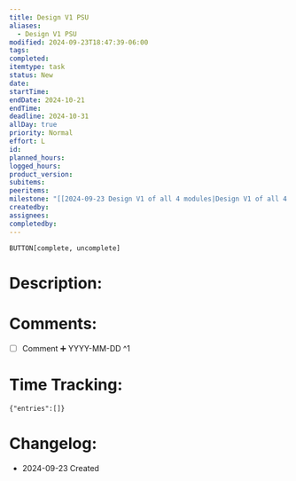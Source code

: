 ```yaml
---
title: Design V1 PSU
aliases:
  - Design V1 PSU
modified: 2024-09-23T18:47:39-06:00
tags: 
completed: 
itemtype: task
status: New
date: 
startTime: 
endDate: 2024-10-21
endTime: 
deadline: 2024-10-31
allDay: true
priority: Normal
effort: L
id: 
planned_hours: 
logged_hours: 
product_version: 
subitems: 
peeritems: 
milestone: "[[2024-09-23 Design V1 of all 4 modules|Design V1 of all 4 modules]]"
createdby: 
assignees: 
completedby:
---
```

`BUTTON[complete, uncomplete]`

# Description:

# Comments:
- [ ] Comment ➕ YYYY-MM-DD ^1

# Time Tracking:
```simple-time-tracker
{"entries":[]}
```

# Changelog:
- 2024-09-23 Created